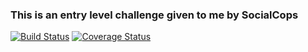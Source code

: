 ### This is an entry level challenge given to me by SocialCops

[![Build Status](https://travis-ci.org/itch96/social-cops-challenge.svg?branch=master)](https://travis-ci.org/itch96/social-cops-challenge)
[![Coverage Status](https://coveralls.io/repos/github/itch96/social-cops-challenge/badge.svg?branch=master)](https://coveralls.io/github/itch96/social-cops-challenge?branch=master)
